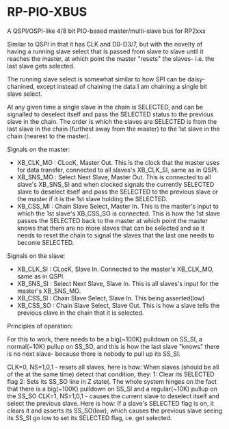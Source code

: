 # RP-PIO-XBUS
A QSPI/OSPI-like 4/8 bit PIO-based master/multi-slave bus for RP2xxx

Similar to QSPI in that it has CLK and D0-D3/7, but with the novelty of having a running slave select that is passed from slave to slave until it reaches the master, at which point the master "resets" the slaves- i.e. the last slave gets selected.

The running slave select is somewhat similar to how SPI can be daisy-chanined, except instead of chaining the data I am chaining a single bit slave select.

At any given time a single slave in the chain is SELECTED, and can be signalled to deselect itself and pass the SELECTED status to the previous slave in the chain. The order is which the slaves are SELECTED is from the last slave in the chain (furthest away from the master) to the 1st slave in the chain (nearest to the master).

Signals on the master:
* XB_CLK_MO : CLocK, Master Out. This is the clock that the master uses for data transfer, connected to all slaves's XB_CLK_SI, same as in QSPI.
* XB_SNS_MO : Select Next Slave, Master Out. This is connected to all slave's XB_SNS_SI and when clocked signals the currently SELECTED slave to deselect itself and pass the SELECTED to the previous slave or the master if it is the 1st slave holding the SELECTED.
* XB_CSS_MI : Chain Slave Select, Master In. This is the master's input to which the 1st slave's XB_CSS_SO is connected. This is how the 1st slave passes the SELECTED back to the master at which point the master knows that there are no more slaves that can be selected and so it needs to reset the chain to signal the slaves that the last one needs to become SELECTED.

Signals on the slave:
* XB_CLK_SI : CLocK, Slave In. Connected to the master's XB_CLK_MO, same as in QSPI.
* XB_SNS_SI : Select Next Slave, Slave In. This is all slaves's input for the master's XB_SNS_MO.
* XB_CSS_SI : Chain Slave Select, Slave In. This being asserted(low)
* XB_CSS_SO : Chain Slave Select, Slave Out. This is how a slave tells the previous clave in the chain that it is selected.

Principles of operation:

For this to work, there needs to be a big(~100K) pulldown on SS_SI, a normal(~10K) pullup on SS_SO, and this is how the last slave "knows" there is no next slave- because there is nobody to pull up its SS_SI.

CLK=0, NS=1,0,1 - resets all slaves, here is how:
                    When slaves (should be all of the at the same time) detect that condition, they:
                      1: Clear its SELECTED flag
                      2: Sets its SS_SO line in Z state(.
                    The whole system hinges on the fact that there is a big(~100K) pulldown on SS_SI and a regular(~10K) pullup on the SS_SO
CLK=1, NS=1,0,1 - causes the current slave to deselect itself and select the previous slave. Here is how:
                    If a slave's SELECTED flag is on, it clears it and asserts its SS_SO(low), which causes the previous slave seeing its SS_SI go low to set its SELECTED flag, i.e. get selected.
                    

